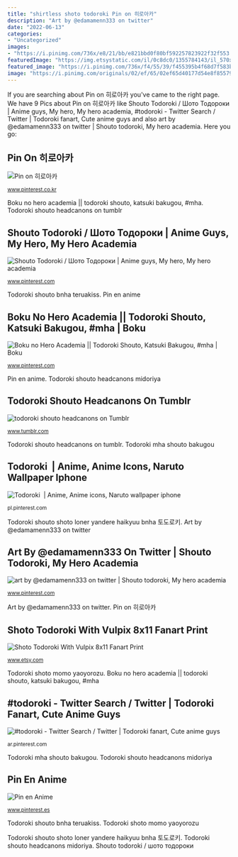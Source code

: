 ```yaml
---
title: "shirtless shoto todoroki Pin on 히로아카"
description: "Art by @edamamenn333 on twitter"
date: "2022-06-13"
categories:
- "Uncategorized"
images:
- "https://i.pinimg.com/736x/e8/21/bb/e821bbd0f80bf592257823922f32f553.jpg"
featuredImage: "https://img.etsystatic.com/il/0c8dc0/1355784143/il_570xN.1355784143_ch5n.jpg"
featured_image: "https://i.pinimg.com/736x/f4/55/39/f455395b4f68d7f583bb937ebe2ecb3a.jpg"
image: "https://i.pinimg.com/originals/02/ef/65/02ef65d40177d54e8f85579f0c4903c5.jpg"
---
```


If you are searching about Pin on 히로아카 you've came to the right page. We have 9 Pics about Pin on 히로아카 like Shouto Todoroki / Шото Тодороки | Anime guys, My hero, My hero academia, #todoroki - Twitter Search / Twitter | Todoroki fanart, Cute anime guys and also art by @edamamenn333 on twitter | Shouto todoroki, My hero academia. Here you go:

## Pin On 히로아카

![Pin on 히로아카](https://i.pinimg.com/736x/91/6c/1c/916c1c718d38d09fd658de869b18b39b.jpg "Todoroki shouto headcanons midoriya")

<small>www.pinterest.co.kr</small>

Boku no hero academia || todoroki shouto, katsuki bakugou, #mha. Todoroki shouto headcanons on tumblr

## Shouto Todoroki / Шото Тодороки | Anime Guys, My Hero, My Hero Academia

![Shouto Todoroki / Шото Тодороки | Anime guys, My hero, My hero academia](https://i.pinimg.com/736x/f4/55/39/f455395b4f68d7f583bb937ebe2ecb3a.jpg "Pin en anime")

<small>www.pinterest.com</small>

Todoroki shouto bnha teruakiss. Pin en anime

## Boku No Hero Academia || Todoroki Shouto, Katsuki Bakugou, #mha | Boku

![Boku no Hero Academia || Todoroki Shouto, Katsuki Bakugou, #mha | Boku](https://i.pinimg.com/originals/02/ef/65/02ef65d40177d54e8f85579f0c4903c5.jpg "Art by @edamamenn333 on twitter")

<small>www.pinterest.com</small>

Pin en anime. Todoroki shouto headcanons midoriya

## Todoroki Shouto Headcanons On Tumblr

![todoroki shouto headcanons on Tumblr](https://64.media.tumblr.com/882dff6eeb9028142eac89e9fd903fa0/d614249b97554acc-89/s2048x3072/bfd75ba363c10e49ab109718f79ff1dfaa9a00b1.gif "Todoroki mha shouto bakugou")

<small>www.tumblr.com</small>

Todoroki shouto headcanons on tumblr. Todoroki mha shouto bakugou

## Todoroki ️ | Anime, Anime Icons, Naruto Wallpaper Iphone

![Todoroki ️ | Anime, Anime icons, Naruto wallpaper iphone](https://i.pinimg.com/736x/d0/de/40/d0de406ecdedd0e0328be15a8e11e7f8.jpg "Todoroki mha shouto bakugou")

<small>pl.pinterest.com</small>

Todoroki shouto shoto loner yandere haikyuu bnha 토도로키. Art by @edamamenn333 on twitter

## Art By @edamamenn333 On Twitter | Shouto Todoroki, My Hero Academia

![art by @edamamenn333 on twitter | Shouto todoroki, My hero academia](https://i.pinimg.com/736x/1c/31/26/1c3126320b62e910e7cdbb975933b1ec.jpg "Todoroki shoto vulpix 8x11")

<small>www.pinterest.com</small>

Art by @edamamenn333 on twitter. Pin on 히로아카

## Shoto Todoroki With Vulpix 8x11 Fanart Print

![Shoto Todoroki With Vulpix 8x11 Fanart Print](https://img.etsystatic.com/il/0c8dc0/1355784143/il_570xN.1355784143_ch5n.jpg "Pin on 히로아카")

<small>www.etsy.com</small>

Todoroki shoto momo yaoyorozu. Boku no hero academia || todoroki shouto, katsuki bakugou, #mha

## #todoroki - Twitter Search / Twitter | Todoroki Fanart, Cute Anime Guys

![#todoroki - Twitter Search / Twitter | Todoroki fanart, Cute anime guys](https://i.pinimg.com/736x/e8/21/bb/e821bbd0f80bf592257823922f32f553.jpg "Todoroki shouto bnha teruakiss")

<small>ar.pinterest.com</small>

Todoroki mha shouto bakugou. Todoroki shouto headcanons midoriya

## Pin En Anime

![Pin en Anime](https://i.pinimg.com/736x/fd/2b/56/fd2b569a25e652212933deca162ea0aa.jpg "Pin en anime")

<small>www.pinterest.es</small>

Todoroki shouto bnha teruakiss. Todoroki shoto momo yaoyorozu

Todoroki shouto shoto loner yandere haikyuu bnha 토도로키. Todoroki shouto headcanons midoriya. Shouto todoroki / шото тодороки
